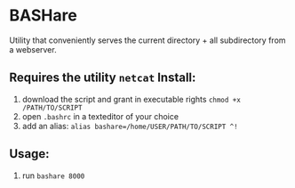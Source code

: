 BASHare
=======

Utility that conveniently serves the current directory + all subdirectory from a webserver.

Requires the utility `netcat`
Install:
--------
1. download the script and grant in executable rights `chmod +x /PATH/TO/SCRIPT` 
2. open `.bashrc` in a texteditor of your choice
3. add an alias:  `alias bashare=/home/USER/PATH/TO/SCRIPT ^!`

Usage:
------
1. run `bashare 8000`
